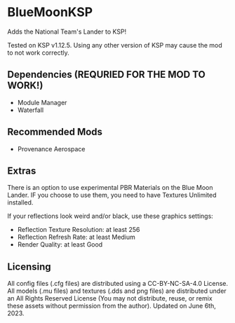 # BlueMoonKSP
Adds the National Team's Lander to KSP! 

Tested on KSP v1.12.5. Using any other version of KSP may cause the mod to not work correctly. 

## Dependencies (REQURIED FOR THE MOD TO WORK!)
- Module Manager
- Waterfall

## Recommended Mods
- Provenance Aerospace

## Extras
There is an option to use experimental PBR Materials on the Blue Moon Lander. IF you choose to use them, you need to have Textures Unlimited installed.

If your reflections look weird and/or black, use these graphics settings: 
- Reflection Texture Resolution: at least 256
- Reflection Refresh Rate: at least Medium
- Render Quality: at least Good


## Licensing

All config files (.cfg files) are distributed using a CC-BY-NC-SA-4.0 License. All models (.mu files) and textures (.dds and png files) are distributed under an All Rights Reserved License (You may not distribute, reuse, or remix these assets without permission from the author). Updated on June 6th, 2023.
